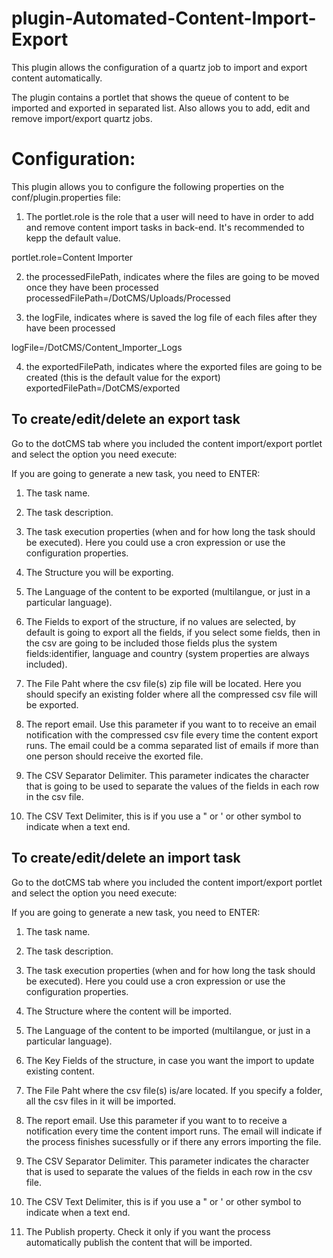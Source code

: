 plugin-Automated-Content-Import-Export
======================================

This plugin allows the configuration of a quartz job to import and export content automatically.

The plugin contains a portlet that shows the queue of content to be imported and exported in separated list. 
Also allows you to add, edit and remove import/export quartz jobs.

Configuration:
==============
This plugin allows you to configure the following properties on the conf/plugin.properties file:

1. The portlet.role is the role that a user will need to have in order to add and remove content import tasks in back-end. It's recommended to kepp the default value.

portlet.role=Content Importer

2. the processedFilePath, indicates where the files are going to be moved once they have been processed
processedFilePath=/DotCMS/Uploads/Processed

3. the logFile, indicates where is saved the log file of each files after they have been processed

logFile=/DotCMS/Content_Importer_Logs

4. the exportedFilePath, indicates where the exported files are going to be created (this is the default value for the export)
exportedFilePath=/DotCMS/exported


To create/edit/delete an export task 
------------------------------------

Go to the dotCMS tab where you included the content import/export portlet and select the option you need execute:

If you are going to generate a new task, you need to ENTER:

1. The task name.

2. The task description.

3. The task execution properties (when and for how long the task should be executed). Here you could use a cron expression or use the configuration properties.

4. The Structure you will be exporting.

5. The Language of the content to be exported (multilangue, or just in a particular language).

6. The Fields to export of the structure, if no values are selected, by default is going to export all the fields, if you select some fields, then in the csv are going to be included those fields plus the system fields:identifier, language and country (system properties are always included).

7. The File Paht where the csv file(s) zip file will be located. Here you should specify an existing folder where all the compressed csv file will be exported.

8. The report email. Use this parameter if you want to to receive an email notification with the compressed csv file every time the content export runs. The email could be a comma separated list of emails if more than one person should receive the exorted file.

9. The CSV Separator Delimiter. This parameter indicates the character that is going to be used to separate the values of the fields in each row in the csv file.

10. The CSV Text Delimiter, this is if you use a " or ' or other symbol to indicate when a text end.


To create/edit/delete an import task 
------------------------------------

Go to the dotCMS tab where you included the content import/export portlet and select the option you need execute:

If you are going to generate a new task, you need to ENTER:

1. The task name.

2. The task description.

3. The task execution properties (when and for how long the task should be executed). Here you could use a cron expression or use the configuration properties.

4. The Structure where the content will be imported.

5. The Language of the content to be imported (multilangue, or just in a particular language).

6. The Key Fields of the structure, in case you want the import to update existing content.

7. The File Paht where the csv file(s) is/are located. If you specify a folder, all the csv files in it will be imported.

8. The report email. Use this parameter if you want to to receive a notification every time the content import runs. The email will indicate if the process finishes sucessfully or if there any errors importing the file.

9. The CSV Separator Delimiter. This parameter indicates the character that is used to separate the values of the fields in each row in the csv file.

10. The CSV Text Delimiter, this is if you use a " or ' or other symbol to indicate when a text end.

11.  The Publish property. Check it only if you want the process automatically publish the content that will be imported.

